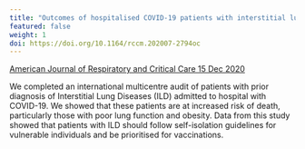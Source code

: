 ```yaml
---
title: "Outcomes of hospitalised COVID-19 patients with interstitial lung disease"
featured: false
weight: 1
doi: https://doi.org/10.1164/rccm.202007-2794oc
---
```


[American Journal of Respiratory and Critical Care 15 Dec 2020]({{page.doi}})

We completed an international multicentre audit of patients with prior
diagnosis of Interstitial Lung Diseases (ILD) admitted to hospital with
COVID-19. We showed that these patients are at increased risk of death,
particularly those with poor lung function and obesity. Data from this
study showed that patients with ILD should follow self-isolation
guidelines for vulnerable individuals and be prioritised for
vaccinations.
